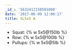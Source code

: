 ```yaml
---
_id_: '5632412150501890'
date: '2017-06-09 12:00:17'
title: SL5x5 A
---
```


- Squat: {% w 5x5@150lb %}
- Row: {% w 5x5@100lb %}
- Pullups: {% w 5x5@5lb %}
